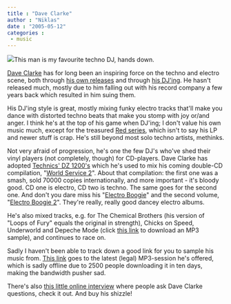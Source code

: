```yaml
---
title : "Dave Clarke"
author : "Niklas"
date : "2005-05-12"
categories : 
 - music
---
```


[![](https://niklasblog.com/wp-content/2005-05-12-davethumb.jpg)](http://www.daveclarke.com/_imgCache/5169cc24cb83967bad7ed7fa04c0fae2.jpg)This man is my favourite techno DJ, hands down.

[Dave Clarke](http://www.daveclarke.com) has for long been an inspiring force on the techno and electro scene, both through [his own releases](http://www.daveclarke.com/discog.cfm) and through [his DJ'ing](http://www.thedjlist.com/djs/DAVE_CLARKE). He hasn't released much, mostly due to him falling out with his record company a few years back which resulted in him suing them.

His DJ'ing style is great, mostly mixing funky electro tracks that'll make you dance with distorted techno beats that make you stomp with joy or/and anger. I think he's at the top of his game when DJ'ing; I don't value his own music much, except for the treasured [Red series](http://www.juno.co.uk/artists/Dave+Clarke), which isn't to say his LP and newer stuff is crap. He's still beyond most solo techno artists, methinks.

Not very afraid of progression, he's one the few DJ's who've shed their vinyl players (not completely, though) for CD-players. Dave Clarke has adopted [Technics' DZ 1200's](http://www.panasonic.com/consumer_electronics/technics_dj/prod_intro_sldz1200.asp) which he's used to mix his coming double-CD compilation, "[World Service 2](http://www.beatfreax.nl/s/7130928523/rid/422.html)". About that compilation: the first one was a smash, sold 70000 copies internationally, and more important - it's bloody good. CD one is electro, CD two is techno. The same goes for the second one. And don't you dare miss his "[Electro Boogie](http://www.mp3.com/albums/265431/summary.html)" and the second volume, "[Electro Boogie 2](http://www.cduniverse.com/productinfo.asp?style=music&pid=1041795&cart=246934769)". They're really, really good dancey electro albums.

He's also mixed tracks, e.g. for The Chemical Brothers (his version of "Loops of Fury" equals the original in strength), Chicks on Speed, Underworld and Depeche Mode (click [this link](http://archives.depechemode.com/depechemode/audio/releases/mp3/do_daveclarkeacoustic.mp3) to download an MP3 sample), and continues to race on.

Sadly I haven't been able to track down a good link for you to sample his music from. [This link](http://www.beatfreax.nl/s/760edfdc1f/art_id/1079.html) goes to the latest (legal) MP3-session he's offered, which is sadly offline due to 2500 people downloading it in ten days, making the bandwidth pusher sad.

There's also [this little online interview](http://www.inthemix.com.au/chat/inthespotlight/archives/14889) where people ask Dave Clarke questions, check it out. And buy his shizzle!
